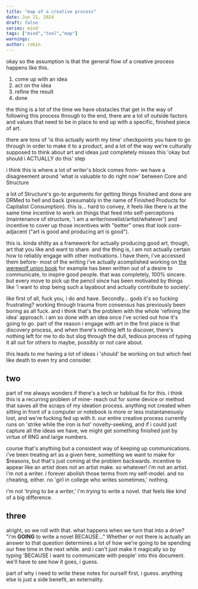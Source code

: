 ```yaml
---
title: "map of a creative process"
date: Jun 21, 2024
draft: false
series: mind
tags: ["mind","tool","map"]
warnings:
author: robin
---
```


okay so the assumption is that the general flow of a creative process happens like this.

1. come up with an idea
2. act on the idea
3. refine the result
4. done

the thing is a lot of the time we have obstacles that get in the way of following this process through to the end, there are a lot of outside factors and values that need to be in place to end up with a specific, finished piece of art.

there are tons of 'is this actually worth my time' checkpoints you have to go through in order to make it to a product, and a lot of the way we're culturally supposed to think about art and ideas just completely misses this 'okay but should i ACTUALLY do this' step

i think this is where a lot of writer's block comes from- we have a disagreement around 'what is valuable to do right now' between Core and Structure

a lot of Structure's go-to arguments for getting things finished and done are DRMed to hell and back (presumably in the name of Finished Products for Capitalist Consumption). this is... hard to convey, it feels like there is at the same time incentive to work on things that feed into self-perceptions (maintenance of structure, 'i am a writer/novelist/artist/whatever') and incentive to cover up those incentives with "better" ones that look core-adjacent ("art is good and producing art is good"). 

this is. kinda shitty as a framework for actually producing good art, though, art that you like and want to share. and the thing is, i am not actually certain how to reliably engage with other motivations. I have them, i've accessed them before- most of the writing i've actually acomplished working on [the werewolf union book](longform/the%20werewolf%20union%20book/Index) for example has been written out of a desire to communicate, to inspire good people.
that was completely, 100% sincere. but every move to pick up the pencil since has been motivated by things like 'i want to stop being such a layabout and actually contribute to society'.

like first of all, fuck you, i do and have. Secondly... gods it's so fucking frustrating? working through trauma from consensus has previously been boring as all fuck. and i think that's the problem with the whole 'refining the idea' approach. i am so done with an idea once i've scried out how it's going to go. part of the reason i engage with art in the first place is that discovery process, and when there's nothing left to discover, there's nothing left for me to do but slog through the dull, tedious process of typing it all out for others to maybe, possibly or not care about.

this leads to me having a lot of ideas i 'should' be working on but which feel like death to even try and consider.

## two
part of me always wonders if there's a tech or habitual fix for this. i think this is a recurring problem of mine- reach out for some device or method that saves all the scraps of my ideation process. anything not created when sitting in front of a computer or notebook is more or less instantaneously lost, and we're fucking fed up with it. our entire creative process currently runs on 'strike while the iron is hot' novelty-seeking, and if i could just capture all the ideas we have, we might get something finished just by virtue of RNG and large numbers.

course that's anything but a consistent way of keeping up communications. i've been treating art as a given here, something we want to make for $reasons, but that's just coming at the problem backwards. incentive to appear like an artist does not an artist make. so whatever! i'm not an artist. i'm not a writer. i forever abolish those terms from my self-model. and no cheating, either. no 'girl in college who writes sometimes,' nothing. 

i'm not 'trying to be a writer,' i'm *trying* to write a novel. that feels like kind of a big difference.

## three
alright, so we roll with that. 
what happens when we turn that into a drive? "i'm **GOING** to write a novel BECAUSE..." 
Whether or not there is actually an answer to that question determines a lot of how we're going to be spending our free time in the next while. and i can't just make it magically so by typing 'BECAUSE i want to communicate with people' into this document.
we'll have to see how it goes, i guess.

part of why i need to write these notes for ourself first, i guess. anything else is just a side benefit, an externality.
